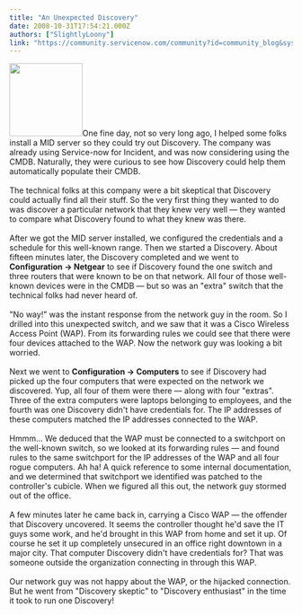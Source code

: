 ```yaml
---
title: "An Unexpected Discovery"
date: 2008-10-31T17:54:21.000Z
authors: ["SlightlyLoony"]
link: "https://community.servicenow.com/community?id=community_blog&sys_id=732de6e5dbd0dbc01dcaf3231f9619c9"
---
```

<p><img  alt="" class="jive-image" src="84ed5582dbdc97049c9ffb651f96199e.iix" style="width: 130px; height: auto;" />One fine day, not so very long ago, I helped some folks install a MID server so they could try out Discovery. The company was already using Service-now for Incident, and was now considering using the CMDB. Naturally, they were curious to see how Discovery could help them automatically populate their CMDB.<br /><br />The technical folks at this company were a bit skeptical that Discovery could actually find all their stuff. So the very first thing they wanted to do was discover a particular network that they knew very well — they wanted to compare what Discovery found to what they knew was there. <br /><br />After we got the MID server installed, we configured the credentials and a schedule for this well-known range. Then we started a Discovery. About fifteen minutes later, the Discovery completed and we went to <b>Configuration -&gt; Netgear</b> to see if Discovery found the one switch and three routers that were known to be on that network. All four of those well-known devices were in the CMDB — but so was an "extra" switch that the technical folks had never heard of.<br /><br />"No way!" was the instant response from the network guy in the room. So I drilled into this unexpected switch, and we saw that it was a Cisco Wireless Access Point (WAP). From its forwarding rules we could see that there were four devices attached to the WAP. Now the network guy was looking a bit worried.<br /><br />Next we went to <b>Configuration -&gt; Computers</b> to see if Discovery had picked up the four computers that were expected on the network we discovered. Yup, all four of them were there — along with four "extras". Three of the extra computers were laptops belonging to employees, and the fourth was one Discovery didn't have credentials for. The IP addresses of these computers matched the IP addresses connected to the WAP. <br /><br />Hmmm... We deduced that the WAP must be connected to a switchport on the well-known switch, so we looked at its forwarding rules — and found rules to the same switchport for the IP addresses of the WAP and all four rogue computers. Ah ha! A quick reference to some internal documentation, and we determined that switchport we identified was patched to the controller's cubicle. When we figured all this out, the network guy stormed out of the office.<br /><br />A few minutes later he came back in, carrying a Cisco WAP — the offender that Discovery uncovered. It seems the controller thought he'd save the IT guys some work, and he'd brought in this WAP from home and set it up. Of course he set it up completely unsecured in an office right downtown in a major city. That computer Discovery didn't have credentials for? That was someone outside the organization connecting in through this WAP. <br /><br />Our network guy was not happy about the WAP, or the hijacked connection. But he went from "Discovery skeptic" to "Discovery enthusiast" in the time it took to run one Discovery!</p>